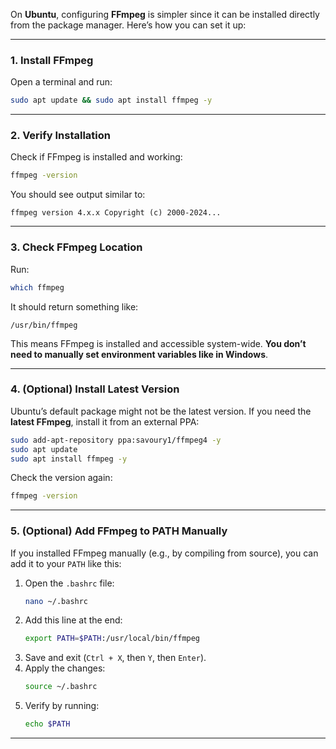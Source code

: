 On **Ubuntu**, configuring **FFmpeg** is simpler since it can be installed directly from the package manager. Here’s how you can set it up:

---

### **1. Install FFmpeg**
Open a terminal and run:
```bash
sudo apt update && sudo apt install ffmpeg -y
```

---

### **2. Verify Installation**
Check if FFmpeg is installed and working:
```bash
ffmpeg -version
```
You should see output similar to:
```
ffmpeg version 4.x.x Copyright (c) 2000-2024...
```

---

### **3. Check FFmpeg Location**
Run:
```bash
which ffmpeg
```
It should return something like:
```
/usr/bin/ffmpeg
```
This means FFmpeg is installed and accessible system-wide. **You don’t need to manually set environment variables like in Windows**.

---

### **4. (Optional) Install Latest Version**
Ubuntu’s default package might not be the latest version. If you need the **latest FFmpeg**, install it from an external PPA:
```bash
sudo add-apt-repository ppa:savoury1/ffmpeg4 -y
sudo apt update
sudo apt install ffmpeg -y
```
Check the version again:
```bash
ffmpeg -version
```

---

### **5. (Optional) Add FFmpeg to PATH Manually**
If you installed FFmpeg manually (e.g., by compiling from source), you can add it to your `PATH` like this:

1. Open the `.bashrc` file:
   ```bash
   nano ~/.bashrc
   ```
2. Add this line at the end:
   ```bash
   export PATH=$PATH:/usr/local/bin/ffmpeg
   ```
3. Save and exit (`Ctrl + X`, then `Y`, then `Enter`).
4. Apply the changes:
   ```bash
   source ~/.bashrc
   ```
5. Verify by running:
   ```bash
   echo $PATH
   ```

---
